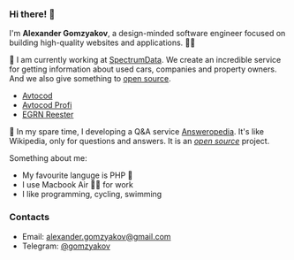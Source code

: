 ### Hi there! 👋

I'm **Alexander Gomzyakov**, <nobr>a design-minded</nobr> software engineer focused on building high-quality websites and applications. :technologist:

:oncoming_taxi: I am currently working at [SpectrumData](https://spectrumdata.ru). We create an incredible service for getting information about used cars, companies and property owners. And we also give something to [open source](https://github.com/avtocod).

- [Avtocod](https://avtocod.ru)
- [Avtocod Profi](https://profi.avtocod.ru)
- [EGRN Reester](https://egrnreester.ru)

🌱 In my spare time, I developing a Q&amp;A service [Answeropedia](https://answeropedia.org/en/). It's like Wikipedia, only for questions and answers. It is an [*open source*](https://github.com/answeropedia) project.

Something about me:

- My favourite languge is PHP 🐘
- I use Macbook Air 👨‍💻 for work
- I like programming, cycling, swimming

### Contacts

- Email: alexander.gomzyakov@gmail.com
- Telegram: [@gomzyakov](https://telegram.me/gomzyakov)
